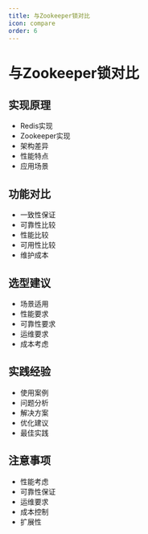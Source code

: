 ```yaml
---
title: 与Zookeeper锁对比
icon: compare
order: 6
---
```


# 与Zookeeper锁对比

## 实现原理
- Redis实现
- Zookeeper实现
- 架构差异
- 性能特点
- 应用场景

## 功能对比
- 一致性保证
- 可靠性比较
- 性能比较
- 可用性比较
- 维护成本

## 选型建议
- 场景适用
- 性能要求
- 可靠性要求
- 运维要求
- 成本考虑

## 实践经验
- 使用案例
- 问题分析
- 解决方案
- 优化建议
- 最佳实践

## 注意事项
- 性能考虑
- 可靠性保证
- 运维要求
- 成本控制
- 扩展性
